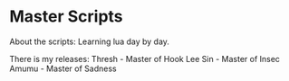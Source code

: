 Master Scripts
==========

About the scripts:
Learning lua day by day.

There is my releases:
Thresh - Master of Hook
Lee Sin - Master of Insec
Amumu - Master of Sadness
